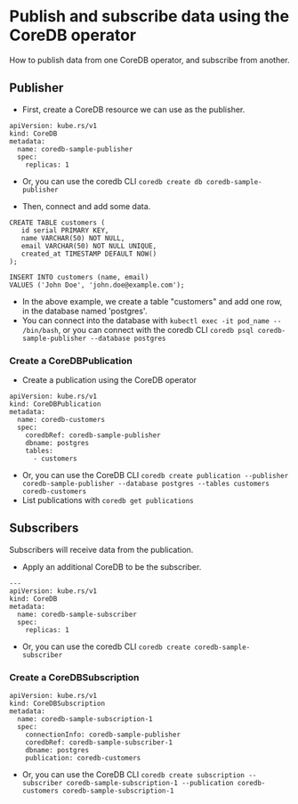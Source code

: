 # Publish and subscribe data using the CoreDB operator

How to publish data from one CoreDB operator, and subscribe from another.

## Publisher

- First, create a CoreDB resource we can use as the publisher.

```
apiVersion: kube.rs/v1
kind: CoreDB
metadata:
  name: coredb-sample-publisher
  spec:
    replicas: 1
```
- Or, you can use the coredb CLI `coredb create db coredb-sample-publisher`

- Then, connect and add some data.
```
CREATE TABLE customers (
   id serial PRIMARY KEY,
   name VARCHAR(50) NOT NULL,
   email VARCHAR(50) NOT NULL UNIQUE,
   created_at TIMESTAMP DEFAULT NOW()
);

INSERT INTO customers (name, email)
VALUES ('John Doe', 'john.doe@example.com');
```
- In the above example, we create a table "customers" and add one row, in the database named 'postgres'.
- You can connect into the database with `kubectl exec -it pod_name -- /bin/bash`, or you can connect with the coredb CLI `coredb psql coredb-sample-publisher --database postgres`

### Create a CoreDBPublication

- Create a publication using the CoreDB operator
```
apiVersion: kube.rs/v1
kind: CoreDBPublication
metadata:
  name: coredb-customers
  spec:
    coredbRef: coredb-sample-publisher
    dbname: postgres
	tables:
      - customers
```
- Or, you can use the CoreDB CLI `coredb create publication --publisher coredb-sample-publisher --database postgres --tables customers coredb-customers`
- List publications with `coredb get publications`

## Subscribers

Subscribers will receive data from the publication.

- Apply an additional CoreDB to be the subscriber.
```
---
apiVersion: kube.rs/v1
kind: CoreDB
metadata:
  name: coredb-sample-subscriber
  spec:
    replicas: 1
```
- Or, you can use the coredb CLI `coredb create coredb-sample-subscriber`


### Create a CoreDBSubscription

```
apiVersion: kube.rs/v1
kind: CoreDBSubscription
metadata:
  name: coredb-sample-subscription-1
  spec:
    connectionInfo: coredb-sample-publisher
    coredbRef: coredb-sample-subscriber-1
    dbname: postgres
    publication: coredb-customers
```
- Or, you can use the CoreDB CLI `coredb create subscription --subscriber coredb-sample-subscription-1 --publication coredb-customers coredb-sample-subscription-1`
